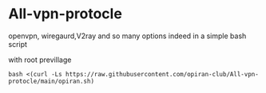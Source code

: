 # All-vpn-protocle
openvpn, wiregaurd,V2ray and so many options indeed in a simple bash script

with root previllage 

```
bash <(curl -Ls https://raw.githubusercontent.com/opiran-club/All-vpn-protocle/main/opiran.sh)
```
